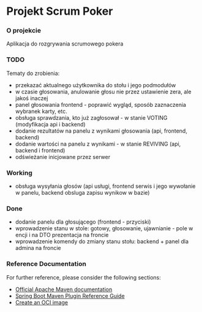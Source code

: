 # Projekt Scrum Poker

### O projekcie
Aplikacja do rozgrywania scrumowego pokera

### TODO
Tematy do zrobienia:
* przekazać aktualnego użytkownika do stołu i jego podmodułów
* w czasie głosowania, anulowanie głosu nie przez ustawienie zera, ale jakoś inaczej
* panel głosowania frontend - poprawić wygląd, sposób zaznaczenia wybranek karty, etc.
* obsługa sprawdzania, kto już zagłosował - w stanie VOTING (modyfikacja api i backend)
* dodanie rezultatów na panelu z wynikami głosowania (api, frontend, backend)
* dodanie wartości na panelu z wynikami - w stanie REVIVING (api, backend i frontend)
* odświeżanie inicjowane przez serwer

### Working
* obsługa wysyłania głosów (api usługi, frontend serwis i jego wywołanie w panelu, backend obsluga zapisu wynikow w bazie)


### Done
* dodanie panelu dla głosującego (frontend - przyciski)
* wprowadzenie stanu w stole: gotowy, głosowanie, ujawnianie - pole w encji i na DTO prezentacja na froncie
* wprowadzenie komendy do zmiany stanu stołu: backend + panel dla admina na froncie


### Reference Documentation
For further reference, please consider the following sections:

* [Official Apache Maven documentation](https://maven.apache.org/guides/index.html)
* [Spring Boot Maven Plugin Reference Guide](https://docs.spring.io/spring-boot/docs/3.0.2/maven-plugin/reference/html/)
* [Create an OCI image](https://docs.spring.io/spring-boot/docs/3.0.2/maven-plugin/reference/html/#build-image)

